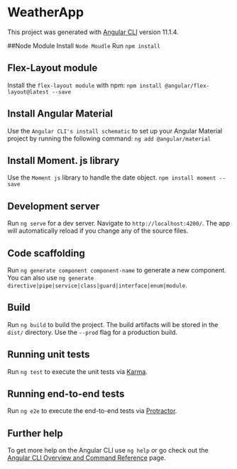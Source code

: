 # WeatherApp

This project was generated with [Angular CLI](https://github.com/angular/angular-cli) version 11.1.4.

##Node Module
Install `Node Moudle`
Run `npm install`

## Flex-Layout module
Install the `flex-layout module` with npm:
`npm install @angular/flex-layout@latest --save`

## Install Angular Material
Use the `Angular CLI's install schematic` to set up your Angular Material project by running the following command:
`ng add @angular/material`

## Install  Moment. js library
Use the `Moment js` library to handle the date object.
`npm install moment --save`

## Development server

Run `ng serve` for a dev server. Navigate to `http://localhost:4200/`. The app will automatically reload if you change any of the source files.

## Code scaffolding

Run `ng generate component component-name` to generate a new component. You can also use `ng generate directive|pipe|service|class|guard|interface|enum|module`.

## Build

Run `ng build` to build the project. The build artifacts will be stored in the `dist/` directory. Use the `--prod` flag for a production build.

## Running unit tests

Run `ng test` to execute the unit tests via [Karma](https://karma-runner.github.io).

## Running end-to-end tests

Run `ng e2e` to execute the end-to-end tests via [Protractor](http://www.protractortest.org/).

## Further help

To get more help on the Angular CLI use `ng help` or go check out the [Angular CLI Overview and Command Reference](https://angular.io/cli) page.
